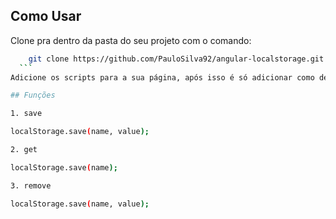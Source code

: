 ## Como Usar

 Clone pra dentro da pasta do seu projeto com o comando:
  ``` bash
      git clone https://github.com/PauloSilva92/angular-localstorage.git
    ```
  Adicione os scripts para a sua página, após isso é só adicionar como dependência do seu módulo e utilizar o serviço.

## Funções

1. save

  localStorage.save(name, value);

2. get

  localStorage.save(name);

3. remove

  localStorage.save(name, value);
